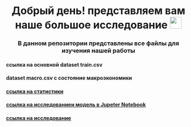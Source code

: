 <h1 align="center">Добрый день! представляем вам наше большое исследование 
<img src="https://github.com/blackcater/blackcater/raw/main/images/Hi.gif" height="32"/></h1>
<h3 align="center">В данном репозитории представлены все файлы для изучения нашей работы</h3>
<h4 >ссылка на основной dataset train.csv</h4>
<h4> dataset macro.csv с состояние макроэкономики</h4>
<h4><a href= "https://colab.research.google.com/drive/1fGtkk39mTrHhv4LBt4utIyRrTACSVBCw"> ссылка на статистики </a></h4>
<h4><a href= "https://colab.research.google.com/drive/157yNagG63izdKUD1kUwbjdo1MG1D7UFH?usp=sharing#scrollTo=vNYIUR5aJUOK">ссылка на исследованиеи модель в Jupeter Notebook</a></h4>
<h4><a href= "https://colab.research.google.com/drive/157yNagG63izdKUD1kUwbjdo1MG1D7UFH?usp=sharing#scrollTo=vNYIUR5aJUOK">ссылка на исследование</a></h4>
